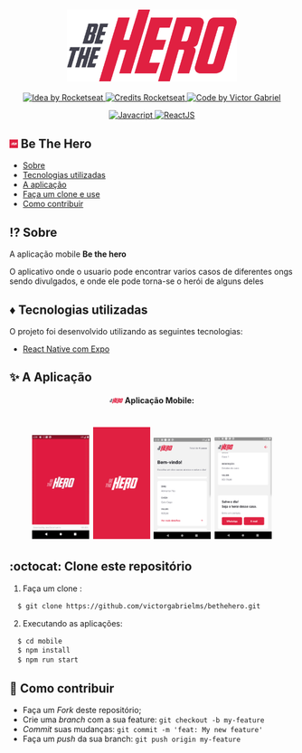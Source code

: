 <h3 align="center">
    <img alt="Logo" title="#logo" width="300px" src="../assets/logo.svg">
</h3>

<p align="center">
  <a href="https://rocketseat.com.br">
    <img alt="Idea by Rocketseat" src="https://img.shields.io/badge/idea%20by-Rocketseat-%237519C1">
  </a>
  <a href="https://rocketseat.com.br">
    <img alt="Credits Rocketseat" src="https://img.shields.io/badge/credits%20-Rocketseat-%237519C1">
  </a>
   <a href="https://github.com/VictorGabrielMS">
    <img alt="Code by Victor Gabriel" src="https://img.shields.io/badge/code%20by-Victor Gabriel-%23E02041">
  </a>
</p>


<p align="center">
  <a href="https://developer.mozilla.org/pt-BR/docs/Web/JavaScript">
    <img alt="Javacript" src="https://img.shields.io/badge/Javacript-%23D1CB36">
  </a>
  <a href="https://reactnative.dev/">
    <img alt="ReactJS" src="https://img.shields.io/badge/React Native-%235465D1">
  </a>
</p>


## <img alt="bethehero" src="../assets/icon.png" height="15"> Be The Hero

- [Sobre](#sobre)
- [Tecnologias utilizadas](#tecnologias-utilizadas)
- [A aplicação](#aplicacao)
- [Faça um clone e use](#como-usar)
- [Como contribuir](#como-contribuir)

<a id="sobre"></a>

## :interrobang:   Sobre

A aplicação mobile <strong>Be the hero</strong> 

O aplicativo onde o usuario pode encontrar varios casos de diferentes ongs sendo divulgados, e onde ele pode torna-se o herói de alguns deles 

<a id="tecnologias-utilizadas"></a>

## :diamonds:   Tecnologias utilizadas

O projeto foi desenvolvido utilizando as seguintes tecnologias:

- [React Native com Expo](https://expo.io/)

<a id="aplicacao"></a>

## :sparkles:   A Aplicação

<center>

<p align="center">

#### <img alt="bethehero" src="../assets/mobile_logo.png" height="10"> Aplicação Mobile:

</p>
<h1 align="center">
    <img alt="Mobile" src="../assets/mobile.gif" width="20%">
    <img alt="splash screnn" src="../assets/mobile_splash.png" width="20%"> 
    <img alt="home screnn" src="../assets/mobile_home.png" width="20%">
    <img alt="case screnn" src="../assets/mobile_case_detail.png" width="20%">
</h1>


</center>
<a id="como-usar"></a>

## :octocat:   Clone este repositório

1. Faça um clone :

```sh
  $ git clone https://github.com/victorgabrielms/bethehero.git
```

2. Executando as aplicações:

```sh
  $ cd mobile
  $ npm install
  $ npm run start
```

<a id="como-contribuir"></a>

## :dart:   Como contribuir

- Faça um _Fork_ deste repositório;
- Crie uma _branch_ com a sua feature: `git checkout -b my-feature`
- _Commit_ suas mudanças: `git commit -m 'feat: My new feature'`
- Faça um _push_ da sua branch: `git push origin my-feature`



